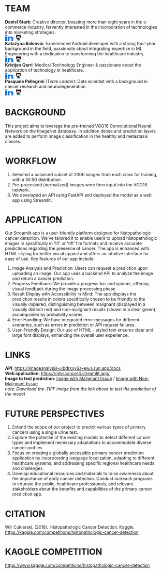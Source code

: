 # TEAM

**Daniel Stark**: Creative director, boasting more than eight years in the e-commerce industry, fervently interested in the incorporation of technologies into marketing strategies.<br>
<a href="https://www.linkedin.com/in/dstark2022/" target="blank"><img align="center" src="./linked-in-alt.svg" alt="kristjanqarri" height="20" width="27" /></a> <a href="https://github.com/drostark" target="blank"><img align="center" src="./octocat.svg" alt="kristjanqarri" height="20" width="27" /></a><br>
**Katažyna Balcevič**: Experienced Android developer with a strong four-year background in the field, passionate about integrating expertise in ML Engineering with a dedication to transforming the healthcare industry.<br>
<a href="https://www.linkedin.com/in/katazynabalcevic/" target="blank"><img align="center" src="./linked-in-alt.svg" alt="kristjanqarri" height="20" width="27" /></a> <a href="https://github.com/Katazynab" target="blank"><img align="center" src="./octocat.svg" alt="kristjanqarri" height="20" width="27" /></a><br>
**Kristjan Qarri**: Medical Technology Engineer & passionate about the application of technology in healthcare.<br>
<a href="https://linkedin.com/in/kristjanqarri" target="blank"><img align="center" src="./linked-in-alt.svg" alt="kristjanqarri" height="20" width="27" /></a> <a href="https://github.com/chrissMD" target="blank"><img align="center" src="./octocat.svg" alt="kristjanqarri" height="20" width="27" /></a><br>
**Pasquale Pellegrini** _(Team Leader)_: Data scientist with a background in cancer research and neurodegeneration.<br>
<a href="https://www.linkedin.com/in/ppellegrini/" target="blank"><img align="center" src="./linked-in-alt.svg" alt="kristjanqarri" height="20" width="27" /></a> <a href="https://github.com/PasPelle" target="blank"><img align="center" src="./octocat.svg" alt="kristjanqarri" height="20" width="27" /></a>
<!--[![GitHub](https://img.shields.io/badge/GitHub-chrissMD-blue)](https://github.com/chrissMD) [![LinkedIn](https://img.shields.io/badge/LinkedIn-ppellegrini-blue)](https://www.linkedin.com/in/ppellegrini/)-->
# BACKGROUND
This project aims to leverage the pre-trained VGG16 Convolutional Neural Network on the ImageNet database. In addition dense and prediction layers are added to perform image classification in the healthy and metastasis classes.

# WORKFLOW

1. Selected a balanced subset of 2000 images from each class for training, with a 50:50 distribution.
2. Pre-processed (normalized) images were then input into the VGG16 network.
3. We developed an API using FastAPI and deployed the model as a web app using Streamlit.

# APPLICATION

Our Streamlit app is a user-friendly platform designed for histopathologic cancer detection. We've tailored it to enable users to upload histopathologic images in
specifically in 'tif' or 'tiff' file formats and receive accurate predictions regarding the presence of cancer. The app is enhanced with HTML styling for better visual appeal and offers an intuitive interface for ease of use. Key features of our app include:

1. Image Analysis and Prediction: Users can request a prediction upon uploading an image. Our app uses a backend API to analyze the image and return a cancer prediction.
2. Progress Feedback: We provide a progress bar and spinner, offering visual feedback during the image processing phase.
3. Result Display with Accessibility in Mind: The app displays the prediction results in colors specifically chosen to be friendly to the visually impaired, distinguishing between malignant (displayed in a visually distinct red) and non-malignant results (shown in a clear green), accompanied by probability scores.
4. Error Handling: We have integrated error messages for different scenarios, such as errors in prediction or API request failures.
5. User-Friendly Design: Our use of HTML - styled text ensures clear and large font displays, enhancing the overall user experience.

# LINKS

**API**: https://imageanalysis-ulbdrxxy6a-ew.a.run.app/docs <br>
**Web application**: https://mlvscancer4.streamlit.app/ <br>
**Image to test prediction**: [Image with Malignant tissue](./img1.tif) / [Image with Non-Malignant tissue](./img2.tif)<br>
_note: Download the .TIFF image from the link above to test the prediction of the model_

# FUTURE PERSPECTIVES

1. Extend the scope of our project to predict various types of primary cancers using a single urine test.
2. Explore the potential of the existing models to detect different cancer types and implement necessary adaptations to accommodate diverse cancer profiles.
3. Focus on creating a globally accessible primary cancer prediction application by incorporating language localization, adapting to different healthcare systems, and addressing specific regional healthcare needs and challenges.
4. Develop educational resources and materials to raise awareness about the importance of early cancer detection. Conduct outreach programs to educate the public, healthcare professionals, and relevant stakeholders about the benefits and capabilities of the primary cancer prediction app.

# CITATION

Will Cukierski. (2018). Histopathologic Cancer Detection. Kaggle. https://kaggle.com/competitions/histopathologic-cancer-detection

# KAGGLE COMPETITION
https://www.kaggle.com/competitions/histopathologic-cancer-detection
